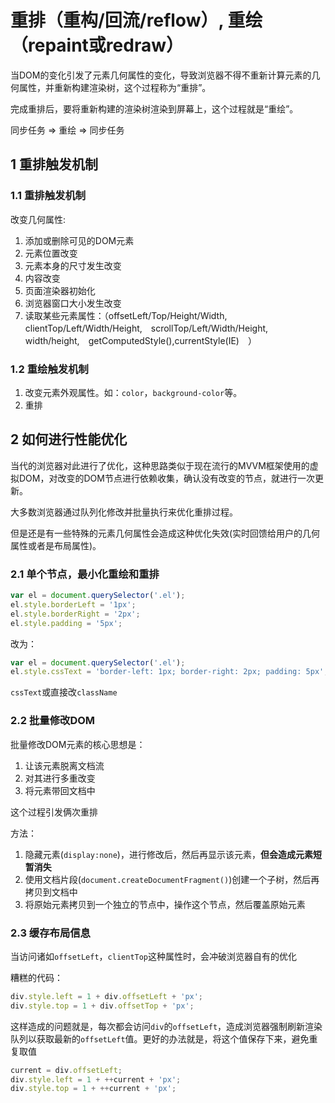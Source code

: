# 重排（重构/回流/reflow）, 重绘（repaint或redraw）

当DOM的变化引发了元素几何属性的变化，导致浏览器不得不重新计算元素的几何属性，并重新构建渲染树，这个过程称为“重排”。

完成重排后，要将重新构建的渲染树渲染到屏幕上，这个过程就是“重绘”。

同步任务 => 重绘 => 同步任务

## 1 重排触发机制

### 1.1 重排触发机制

改变几何属性:

1. 添加或删除可见的DOM元素
2. 元素位置改变
3. 元素本身的尺寸发生改变
4. 内容改变
5. 页面渲染器初始化
6. 浏览器窗口大小发生改变
7. 读取某些元素属性：（offsetLeft/Top/Height/Width,　clientTop/Left/Width/Height,　scrollTop/Left/Width/Height,　width/height,　getComputedStyle(),currentStyle(IE)　）

### 1.2 重绘触发机制

1. 改变元素外观属性。如：`color`，`background-color`等。
2. 重排

## 2 如何进行性能优化

当代的浏览器对此进行了优化，这种思路类似于现在流行的MVVM框架使用的虚拟DOM，对改变的DOM节点进行依赖收集，确认没有改变的节点，就进行一次更新。

大多数浏览器通过队列化修改并批量执行来优化重排过程。

但是还是有一些特殊的元素几何属性会造成这种优化失效(实时回馈给用户的几何属性或者是布局属性)。

### 2.1 单个节点，最小化重绘和重排

```js
var el = document.querySelector('.el');
el.style.borderLeft = '1px';
el.style.borderRight = '2px';
el.style.padding = '5px';
```

改为：

```js
var el = document.querySelector('.el');
el.style.cssText = 'border-left: 1px; border-right: 2px; padding: 5px';
```

`cssText`或直接改`className`

### 2.2 批量修改DOM

批量修改DOM元素的核心思想是：

1. 让该元素脱离文档流
2. 对其进行多重改变
3. 将元素带回文档中

这个过程引发俩次重排

方法：

1. 隐藏元素(`display:none`)，进行修改后，然后再显示该元素，**但会造成元素短暂消失**
2. 使用文档片段(`document.createDocumentFragment()`)创建一个子树，然后再拷贝到文档中
3. 将原始元素拷贝到一个独立的节点中，操作这个节点，然后覆盖原始元素

### 2.3 缓存布局信息

当访问诸如`offsetLeft`，`clientTop`这种属性时，会冲破浏览器自有的优化

糟糕的代码：

```js
div.style.left = 1 + div.offsetLeft + 'px';
div.style.top = 1 + div.offsetTop + 'px';
```

这样造成的问题就是，每次都会访问`div`的`offsetLeft`，造成浏览器强制刷新渲染队列以获取最新的`offsetLeft`值。更好的办法就是，将这个值保存下来，避免重复取值

```js
current = div.offsetLeft;
div.style.left = 1 + ++current + 'px';
div.style.top = 1 + ++current + 'px';
```
